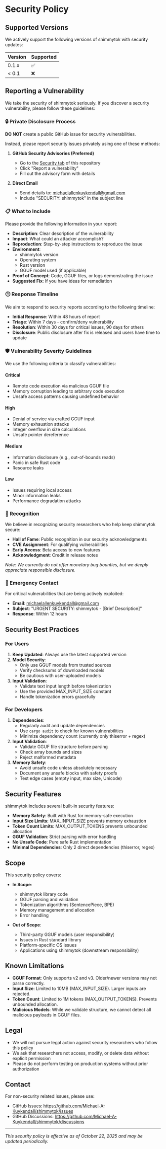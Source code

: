 # Security Policy

## Supported Versions

We actively support the following versions of shimmytok with security updates:

| Version | Supported          |
| ------- | ------------------ |
| 0.1.x   | :white_check_mark: |
| < 0.1   | :x:                |

## Reporting a Vulnerability

We take the security of shimmytok seriously. If you discover a security vulnerability, please follow these guidelines:

### 🔒 Private Disclosure Process

**DO NOT** create a public GitHub issue for security vulnerabilities.

Instead, please report security issues privately using one of these methods:

1. **GitHub Security Advisories (Preferred)**
   - Go to the [Security tab](https://github.com/Michael-A-Kuykendall/shimmytok/security) of this repository
   - Click "Report a vulnerability"
   - Fill out the advisory form with details

2. **Direct Email**
   - Send details to: michaelallenkuykendall@gmail.com
   - Include "SECURITY: shimmytok" in the subject line

### 📋 What to Include

Please provide the following information in your report:

- **Description**: Clear description of the vulnerability
- **Impact**: What could an attacker accomplish?
- **Reproduction**: Step-by-step instructions to reproduce the issue
- **Environment**:
  - shimmytok version
  - Operating system
  - Rust version
  - GGUF model used (if applicable)
- **Proof of Concept**: Code, GGUF files, or logs demonstrating the issue
- **Suggested Fix**: If you have ideas for remediation

### 🕒 Response Timeline

We aim to respond to security reports according to the following timeline:

- **Initial Response**: Within 48 hours of report
- **Triage**: Within 7 days - confirm/deny vulnerability
- **Resolution**: Within 30 days for critical issues, 90 days for others
- **Disclosure**: Public disclosure after fix is released and users have time to update

### 🛡️ Vulnerability Severity Guidelines

We use the following criteria to classify vulnerabilities:

#### Critical
- Remote code execution via malicious GGUF file
- Memory corruption leading to arbitrary code execution
- Unsafe access patterns causing undefined behavior

#### High
- Denial of service via crafted GGUF input
- Memory exhaustion attacks
- Integer overflow in size calculations
- Unsafe pointer dereference

#### Medium
- Information disclosure (e.g., out-of-bounds reads)
- Panic in safe Rust code
- Resource leaks

#### Low
- Issues requiring local access
- Minor information leaks
- Performance degradation attacks

### 🎁 Recognition

We believe in recognizing security researchers who help keep shimmytok secure:

- **Hall of Fame**: Public recognition in our security acknowledgments
- **CVE Assignment**: For qualifying vulnerabilities
- **Early Access**: Beta access to new features
- **Acknowledgment**: Credit in release notes

*Note: We currently do not offer monetary bug bounties, but we deeply appreciate responsible disclosure.*

### 🚨 Emergency Contact

For critical vulnerabilities that are being actively exploited:

- **Email**: michaelallenkuykendall@gmail.com
- **Subject**: "URGENT SECURITY: shimmytok - [Brief Description]"
- **Response**: Within 12 hours

## Security Best Practices

### For Users

1. **Keep Updated**: Always use the latest supported version
2. **Model Security**:
   - Only use GGUF models from trusted sources
   - Verify checksums of downloaded models
   - Be cautious with user-uploaded models
3. **Input Validation**:
   - Validate text input length before tokenization
   - Use the provided MAX_INPUT_SIZE constant
   - Handle tokenization errors gracefully

### For Developers

1. **Dependencies**:
   - Regularly audit and update dependencies
   - Use `cargo audit` to check for known vulnerabilities
   - Minimize dependency count (currently only thiserror + regex)
2. **Input Validation**:
   - Validate GGUF file structure before parsing
   - Check array bounds and sizes
   - Reject malformed metadata
3. **Memory Safety**:
   - Avoid unsafe code unless absolutely necessary
   - Document any unsafe blocks with safety proofs
   - Test edge cases (empty input, max size, Unicode)

## Security Features

shimmytok includes several built-in security features:

- **Memory Safety**: Built with Rust for memory-safe execution
- **Input Size Limits**: MAX_INPUT_SIZE prevents memory exhaustion
- **Token Count Limits**: MAX_OUTPUT_TOKENS prevents unbounded allocation
- **GGUF Validation**: Strict parsing with error handling
- **No Unsafe Code**: Pure safe Rust implementation
- **Minimal Dependencies**: Only 2 direct dependencies (thiserror, regex)

## Scope

This security policy covers:

- **In Scope**:
  - shimmytok library code
  - GGUF parsing and validation
  - Tokenization algorithms (SentencePiece, BPE)
  - Memory management and allocation
  - Error handling

- **Out of Scope**:
  - Third-party GGUF models (user responsibility)
  - Issues in Rust standard library
  - Platform-specific OS issues
  - Applications using shimmytok (downstream responsibility)

## Known Limitations

- **GGUF Format**: Only supports v2 and v3. Older/newer versions may not parse correctly.
- **Input Size**: Limited to 10MB (MAX_INPUT_SIZE). Larger inputs are rejected.
- **Token Count**: Limited to 1M tokens (MAX_OUTPUT_TOKENS). Prevents unbounded allocation.
- **Malicious Models**: While we validate structure, we cannot detect all malicious payloads in GGUF files.

## Legal

- We will not pursue legal action against security researchers who follow this policy
- We ask that researchers not access, modify, or delete data without explicit permission
- Please do not perform testing on production systems without prior authorization

## Contact

For non-security related issues, please use:
- GitHub Issues: https://github.com/Michael-A-Kuykendall/shimmytok/issues
- GitHub Discussions: https://github.com/Michael-A-Kuykendall/shimmytok/discussions

---

*This security policy is effective as of October 22, 2025 and may be updated periodically.*
